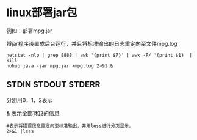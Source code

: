 # linux部署jar包

例如：部署mpg.jar

将jar程序设置成后台运行，并且将标准输出的日志重定向至文件mpg.log

```text
netstat -nlp | grep 8888 | awk '{print $7}' | awk -F/ '{print $1}' | kill
nohup java -jar mpg.jar >mpg.log 2>&1 &
```

## STDIN STDOUT STDERR

分別用0，1，2表示

& 表示全部1和2的信息

```text
#表示将错误信息重定向至标准输出，并用less进行分页显示。
2>&1 |less
```

